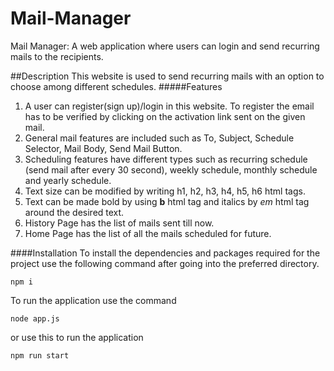 # Mail-Manager
Mail Manager: A web application where users can login and send recurring mails
to the recipients.

##Description
This website is used to send recurring mails with an option to choose among different schedules.
#####Features
1. A user can register(sign up)/login in this website. To register the email has to be verified by clicking on the activation link sent on the given mail.
2. General mail features are included such as To, Subject, Schedule Selector, Mail Body, Send Mail Button.
3. Scheduling features have different types such as recurring schedule (send mail after every 30 second), weekly schedule, monthly schedule and yearly schedule.
4. Text size can be modified by writing h1, h2, h3, h4, h5, h6 html tags. 
5. Text can be made bold by using <b>b</b> html tag and italics by <em>em</em> html tag around the desired text.
6. History Page has the list of mails sent till now.
7. Home Page has the list of all the mails scheduled for future.

####Installation
To install the dependencies and packages required for the project use the following command after going into the preferred directory.
    
    npm i

To run the application use the command

    node app.js

or use this to run the application

    npm run start

    

